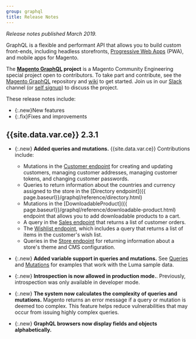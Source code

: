 ```yaml
---
group: graphql
title: Release Notes
---
```


*Release notes published March 2019.*

GraphQL is a flexible and performant API that allows you to build custom front-ends, including headless storefronts, [Progressive Web Apps](https://github.com/magento-research/pwa-studio) (PWA), and mobile apps for Magento.

The **[Magento GraphQL](https://github.com/magento/graphql-ce) project** is a Magento Community Engineering special project open to contributors. 
To take part and contribute, see the [Magento GraphQL](https://github.com/magento/graphql-ce) repository and [wiki](https://github.com/magento/graphql-ce/wiki) to get started. Join us in our [Slack](https://magentocommeng.slack.com/messages/C8076E0KS) channel (or [self signup](https://tinyurl.com/engcom-slack)) to discuss the project.

These release notes include:

-   {:.new}New features
-   {:.fix}Fixes and improvements

## {{site.data.var.ce}} 2.3.1

- {:.new} **Added queries and mutations.** {{site.data.var.ce}} Contributions include:
    - Mutations in the [Customer endpoint]({{page.baseurl}}/graphql/reference/customer.html) for creating and updating customers, managing customer addresses, managing customer tokens, and changing customer passwords.
    - Queries to return information about the countries and currency assigned to the store in the [Directory endpoint]({{ page.baseurl}}/graphql/reference/directory.html)
    - Mutations in the [DownloadableProduct]({{ page.baseurl}}/graphql/reference/downloadable-product.html) endpoint that allows you to add downloadable products to a cart.
    - A query in the [Sales endpoint]({{page.baseurl}}/graphql/reference/sales.html) that returns a list of customer orders.
    - The [Wishlist endpoint]({{page.baseurl}}/graphql/reference/wishlist.html), which includes a query that returns a list of items in the customer's wish list.
    - Queries in the [Store endpoint]({{page.baseurl}}/graphql/reference/store-config.html) for returning information about a store's theme and CMS configuration.
   
- {:.new} **Added variable support in queries and mutations.** See [Queries]({{page.baseurl}}/graphql/queries.html) and [Mutations]({{page.baseurl}}/graphql/mutations.html) for examples that work with the Luma sample data. 

- {:.new} **Introspection is now allowed in production mode.**. Previously, introspection was only available in developer mode.

- {:.new} **The system now calculates the complexity of queries and mutations.** Magento returns an error message if a query or mutation is deemed too complex. This feature helps reduce vulnerabilities that may occur from issuing highly complex queries.

- {:.new} **GraphQL browsers now display fields and objects alphabetically.**